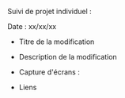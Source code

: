 Suivi de projet individuel :

Date : xx/xx/xx

- Titre de la modification

- Description de la modification

- Capture d'écrans :

- Liens

